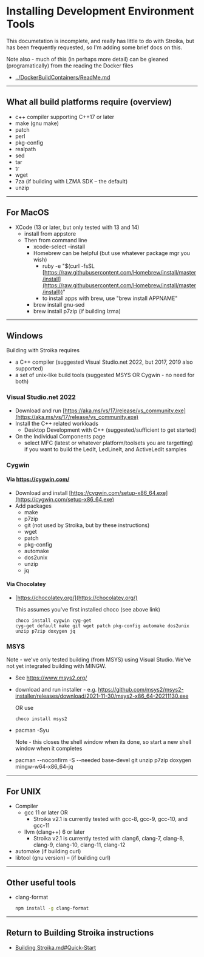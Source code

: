 # Installing Development Environment Tools

This documetation is incomplete, and really has little to do with Stroika, but has been frequently requested, so I'm adding some brief docs on this.

Note also - much of this (in perhaps more detail) can be gleaned (programatically) from the reading the Docker files
- [../DockerBuildContainers/ReadMe.md](../DockerBuildContainers/ReadMe.md)

---

## What all build platforms require (overview)

- c++ compiler supporting C++17 or later
- make (gnu make)
- patch
- perl
- pkg-config
- realpath
- sed
- tar
- tr
- wget
- 7za (if building with LZMA SDK – the default)
- unzip

---

## For MacOS

- XCode (13 or later, but only tested with 13 and 14)
  - install from appstore
  - Then from command line
    - xcode-select –install
    - Homebrew can be helpful (but use whatever package mgr you wish)
      - ruby -e &quot;\$(curl -fsSL [https://raw.githubusercontent.com/Homebrew/install/master/install](https://raw.githubusercontent.com/Homebrew/install/master/install))&quot;
      - to install apps with brew, use &quot;brew install APPNAME&quot;
    - brew install gnu-sed
    - brew install p7zip (if building lzma)

---

## Windows

Building with Stroika requires

- a C++ compiler (suggested Visual Studio.net 2022, but 2017, 2019 also supported)
- a set of unix-like build tools (suggested MSYS OR Cygwin - no need for both)

### Visual Studio.net 2022

- Download and run [https://aka.ms/vs/17/release/vs_community.exe](https://aka.ms/vs/17/release/vs_community.exe)
- Install the C++ related workloads
  - Desktop Development with C++ (suggested/sufficient to get started)
- On the Individual Components page
  - select MFC (latest or whatever platform/toolsets you are targetting) if you want to build the LedIt, LedLineIt, and ActiveLedIt samples

### Cygwin

#### Via https://cygwin.com/

- Download and install [https://cygwin.com/setup-x86_64.exe](https://cygwin.com/setup-x86_64.exe)
- Add packages
  - make
  - p7zip
  - git  (not used by Stroika, but by these instructions)
  - wget
  - patch
  - pkg-config
  - automake
  - dos2unix
  - unzip
  - jq

#### Via Chocolatey

- [https://chocolatey.org/](https://chocolatey.org/)
  

  This assumes you've first installed choco (see above link)

  ~~~
  choco install cygwin cyg-get
  cyg-get default make git wget patch pkg-config automake dos2unix unzip p7zip doxygen jq
  ~~~

### MSYS

Note - we've only tested building (from MSYS) using Visual Studio. We've not yet integrated building with MINGW.

- See <https://www.msys2.org/>
- download and run installer - e.g. <https://github.com/msys2/msys2-installer/releases/download/2021-11-30/msys2-x86_64-20211130.exe>
  
  OR
  use 
  ~~~
  choco install msys2
  ~~~

- pacman -Syu
  
  Note - this closes the shell window when its done, so start a new shell window when it completes
- pacman --noconfirm -S --needed base-devel git unzip p7zip doxygen mingw-w64-x86_64-jq

---

## For UNIX

- Compiler
  - gcc 11 or later OR
    - Stroika v2.1 is currently tested with gcc-8, gcc-9, gcc-10, and gcc-11
  - llvm (clang++) 6 or later
    - Stroika v2.1 is currently tested with clang6, clang-7, clang-8, clang-9, clang-10, clang-11, clang-12
- automake (if building curl)
- libtool (gnu version) – (if building curl)

---

## Other useful tools

- clang-format
  ~~~sh
  npm install -g clang-format
  ~~~

---

## Return to Building Stroika instructions

- [Building Stroika.md#Quick-Start](Building%20Stroika.md#Quick-Start)
